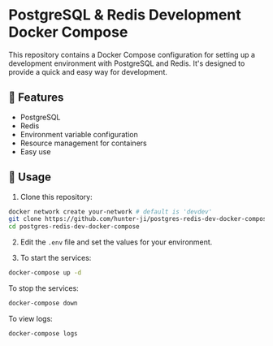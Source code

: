 # PostgreSQL & Redis Development Docker Compose

This repository contains a Docker Compose configuration for setting up a development environment with PostgreSQL and Redis. It's designed to provide a quick and easy way for development.


## 🚀 Features

- PostgreSQL
- Redis
- Environment variable configuration
- Resource management for containers
- Easy use


## 🔧 Usage

1. Clone this repository:

```bash
docker network create your-network # default is 'devdev'
git clone https://github.com/hunter-ji/postgres-redis-dev-docker-compose.git
cd postgres-redis-dev-docker-compose
```

2. Edit the `.env` file and set the values for your environment.

3. To start the services:

```bash
docker-compose up -d
```

To stop the services:

```bash
docker-compose down
```

To view logs:

```bash
docker-compose logs
```

